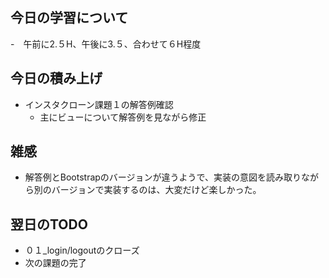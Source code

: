 ## 今日の学習について
-　午前に2.５H、午後に3.５、合わせて６H程度

## 今日の積み上げ 
- インスタクローン課題１の解答例確認
  - 主にビューについて解答例を見ながら修正
  
## 雑感
- 解答例とBootstrapのバージョンが違うようで、実装の意図を読み取りながら別のバージョンで実装するのは、大変だけど楽しかった。

## 翌日のTODO
- ０１_login/logoutのクローズ
- 次の課題の完了
